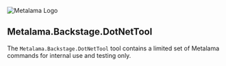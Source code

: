 ![Metalama Logo](https://raw.githubusercontent.com/postsharp/Metalama/master/images/metalama-by-postsharp.svg)

## Metalama.Backstage.DotNetTool

The `Metalama.Backstage.DotNetTool` tool contains a limited set of Metalama commands for internal use and testing only.